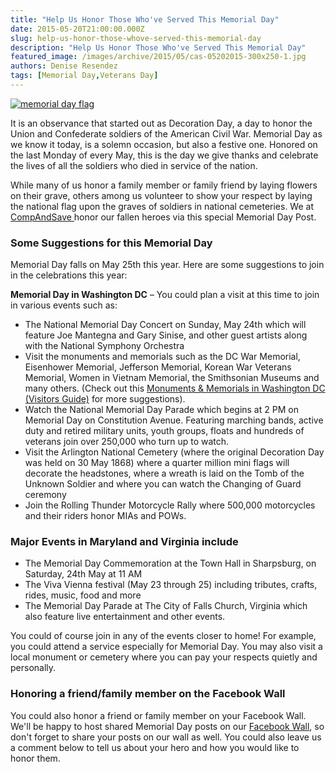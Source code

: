 ```yaml
---
title: "Help Us Honor Those Who've Served This Memorial Day"
date: 2015-05-20T21:00:00.000Z
slug: help-us-honor-those-whove-served-this-memorial-day
description: "Help Us Honor Those Who've Served This Memorial Day"
featured_image: /images/archive/2015/05/cas-05202015-300x250-1.jpg
authors: Denise Resendez
tags: [Memorial Day,Veterans Day]
---
```


[![memorial day flag](/blog/images/cas-05202015-300x250.jpg "Help Us Honor Those Who've Served This Memorial Day ")](/blog/images/cas-05202015-300x250.jpg)

It is an observance that started out as Decoration Day, a day to honor the Union and Confederate soldiers of the American Civil War. Memorial Day as we know it today, is a solemn occasion, but also a festive one. Honored on the last Monday of every May, this is the day we give thanks and celebrate the lives of all the soldiers who died in service of the nation. 

While many of us honor a family member or family friend by laying flowers on their grave, others among us volunteer to show your respect by laying the national flag upon the graves of soldiers in national cemeteries. We at [CompAndSave ](https://www.compandsave.com/)honor our fallen heroes via this special Memorial Day Post. 

### Some Suggestions for this Memorial Day 

Memorial Day falls on May 25th this year. Here are some suggestions to join in the celebrations this year:

**Memorial Day in Washington DC** – You could plan a visit at this time to join in various events such as:

* The National Memorial Day Concert on Sunday, May 24th which will feature Joe Mantegna and Gary Sinise, and other guest artists along with the National Symphony Orchestra
* Visit the monuments and memorials such as the DC War Memorial, Eisenhower Memorial, Jefferson Memorial, Korean War Veterans Memorial, Women in Vietnam Memorial, the Smithsonian Museums and many others. (Check out this [Monuments & Memorials in Washington DC (Visitors Guide)](https://washington.org/visit-dc/tours-of-washington-dc-monuments-memorials) for more suggestions).
* Watch the National Memorial Day Parade which begins at 2 PM on Memorial Day on Constitution Avenue. Featuring marching bands, active duty and retired military units, youth groups, floats and hundreds of veterans join over 250,000 who turn up to watch.
* Visit the Arlington National Cemetery (where the original Decoration Day was held on 30 May 1868) where a quarter million mini flags will decorate the headstones, where a wreath is laid on the Tomb of the Unknown Soldier and where you can watch the Changing of Guard ceremony
* Join the Rolling Thunder Motorcycle Rally where 500,000 motorcycles and their riders honor MIAs and POWs.

### Major Events in Maryland and Virginia include 

* The Memorial Day Commemoration at the Town Hall in Sharpsburg, on Saturday, 24th May at 11 AM
* The Viva Vienna festival (May 23 through 25) including tributes, crafts, rides, music, food and more
* The Memorial Day Parade at The City of Falls Church, Virginia which also feature live entertainment and other events.

You could of course join in any of the events closer to home! For example, you could attend a service especially for Memorial Day. You may also visit a local monument or cemetery where you can pay your respects quietly and personally. 

### Honoring a friend/family member on the Facebook Wall

You could also honor a friend or family member on your Facebook Wall. We'll be happy to host shared Memorial Day posts on our [Facebook Wall](https://www.facebook.com/compandsave.ink), so don't forget to share your posts on our wall as well. You could also leave us a comment below to tell us about your hero and how you would like to honor them. 